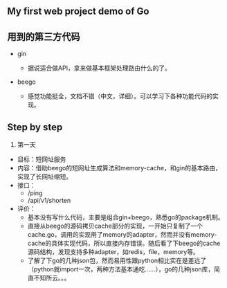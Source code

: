 ## My first web project demo of Go


## 用到的第三方代码
- gin
    - 据说适合做API，拿来做基本框架处理路由什么的了。

- beego
    - 感觉功能挺全，文档不错（中文，详细）。可以学习下各种功能代码的实现。


## Step by step
1. 第一天
- 目标：短网址服务
- 内容：借助beego的短网址生成算法和memory-cache，和gin的基本路由，实现了长网址缩短。
- 接口：
    - /ping
    - /api/v1/shorten
- 评价：
    - 基本没有写什么代码，主要是组合gin+beego，熟悉go的package机制。
    - 直接从beego的源码拷贝cache部分的实现，一开始只复制了一个cache.go，调用的实现用了memory的adapter，然而并没有memory-cache的具体实现代码，所以直接内存错误。随后看了下beego的cache源码结构，发现支持多种adapter，如redis，file，memory等。
    - 了解了下go的几种json包，然而易用性跟python相比实在是差远了（python就import一次，两种方法基本通吃……），go的几种json库，简直不知所云。。。